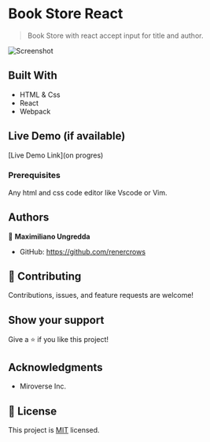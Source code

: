 # Book Store React

> Book Store with react accept input for title and author.

![Screenshot](https://user-images.githubusercontent.com/98361289/186995996-55a8b5c2-b495-4a03-85f0-f92772617243.png)

## Built With

- HTML & Css
- React
- Webpack

## Live Demo (if available)

 [Live Demo Link](on progres)

### Prerequisites

Any html and css code editor like Vscode or Vim.


## Authors

👤 **Maximiliano Ungredda**

- GitHub: https://github.com/renercrows


## 🤝 Contributing

Contributions, issues, and feature requests are welcome!


## Show your support

Give a ⭐️ if you like this project!

## Acknowledgments

- Miroverse Inc.


## 📝 License

This project is [MIT](./MIT.md) licensed.
